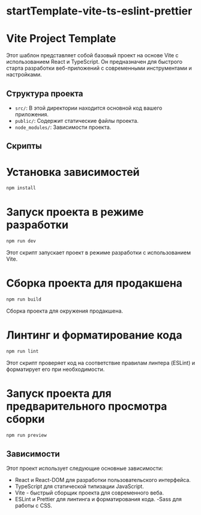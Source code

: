 # startTemplate-vite-ts-eslint-prettier

# Vite Project Template

Этот шаблон представляет собой базовый проект на основе Vite с использованием React и TypeScript. Он предназначен для быстрого старта разработки веб-приложений с современными инструментами и настройками.

## Структура проекта

- `src/`: В этой директории находится основной код вашего приложения.
- `public/`: Содержит статические файлы проекта.
- `node_modules/`: Зависимости проекта.

## Скрипты

# Установка зависимостей

```sh
npm install
```

# Запуск проекта в режиме разработки

```sh
npm run dev
```

Этот скрипт запускает проект в режиме разработки с использованием Vite.

# Сборка проекта для продакшена

```sh
npm run build
```

Сборка проекта для окружения продакшена.

# Линтинг и форматирование кода

```sh
npm run lint
```

Этот скрипт проверяет код на соответствие правилам линтера (ESLint) и форматирует его при необходимости.

# Запуск проекта для предварительного просмотра сборки

```sh
npm run preview
```

## Зависимости

Этот проект использует следующие основные зависимости:

- React и React-DOM для разработки пользовательского интерфейса.
- TypeScript для статической типизации JavaScript.
- Vite - быстрый сборщик проекта для современного веба.
- ESLint и Prettier для линтинга и форматирования кода.
  -Sass для работы с CSS.
